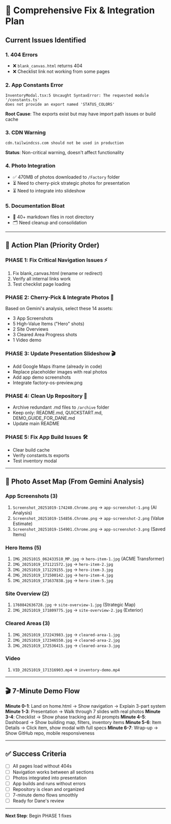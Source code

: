 # 🔧 Comprehensive Fix & Integration Plan

## Current Issues Identified

### 1. **404 Errors**
- ❌ `blank_canvas.html` returns 404
- ❌ Checklist link not working from some pages

### 2. **App Constants Error**
```
InventoryModal.tsx:5 Uncaught SyntaxError: The requested module '/constants.ts' 
does not provide an export named 'STATUS_COLORS'
```
**Root Cause**: The exports exist but may have import path issues or build cache

### 3. **CDN Warning**
```
cdn.tailwindcss.com should not be used in production
```
**Status**: Non-critical warning, doesn't affect functionality

### 4. **Photo Integration**
- ✅ 470MB of photos downloaded to `/Factory` folder
- ⏳ Need to cherry-pick strategic photos for presentation
- ⏳ Need to integrate into slideshow

### 5. **Documentation Bloat**
- 📄 40+ markdown files in root directory
- 🗂️ Need cleanup and consolidation

---

## 🎯 Action Plan (Priority Order)

### **PHASE 1: Fix Critical Navigation Issues** ⚡
1. Fix blank_canvas.html (rename or redirect)
2. Verify all internal links work
3. Test checklist page loading

### **PHASE 2: Cherry-Pick & Integrate Photos** 📸
Based on Gemini's analysis, select these 14 assets:
- 3 App Screenshots
- 5 High-Value Items ("Hero" shots)
- 2 Site Overviews
- 3 Cleared Area Progress shots
- 1 Video demo

### **PHASE 3: Update Presentation Slideshow** 🎬
- Add Google Maps iframe (already in code)
- Replace placeholder images with real photos
- Add app demo screenshots
- Integrate factory-os-preview.png

### **PHASE 4: Clean Up Repository** 🧹
- Archive redundant .md files to `/archive` folder
- Keep only: README.md, QUICKSTART.md, DEMO_GUIDE_FOR_DANE.md
- Update main README

### **PHASE 5: Fix App Build Issues** 🛠️
- Clear build cache
- Verify constants.ts exports
- Test inventory modal

---

## 📸 Photo Asset Map (From Gemini Analysis)

### App Screenshots (3)
1. `Screenshot_20251019-174240.Chrome.png` → `app-screenshot-1.png` (AI Analysis)
2. `Screenshot_20251019-154856.Chrome.png` → `app-screenshot-2.png` (Value Estimate)
3. `Screenshot_20251019-154901.Chrome.png` → `app-screenshot-3.png` (Saved Items)

### Hero Items (5)
1. `IMG_20251015_062433510_MP.jpg` → `hero-item-1.jpg` (ACME Transformer)
2. `IMG_20251019_171121572.jpg` → `hero-item-2.jpg`
3. `IMG_20251019_171229155.jpg` → `hero-item-3.jpg`
4. `IMG_20251019_171500142.jpg` → `hero-item-4.jpg`
5. `IMG_20251019_171637838.jpg` → `hero-item-5.jpg`

### Site Overview (2)
1. `1760842636728.jpg` → `site-overview-1.jpg` (Strategic Map)
2. `IMG_20251019_171809775.jpg` → `site-overview-2.jpg` (Exterior)

### Cleared Areas (3)
1. `IMG_20251019_172243983.jpg` → `cleared-area-1.jpg`
2. `IMG_20251019_172346550.jpg` → `cleared-area-2.jpg`
3. `IMG_20251019_172536415.jpg` → `cleared-area-3.jpg`

### Video
1. `VID_20251019_171316903.mp4` → `inventory-demo.mp4`

---

## 🎬 7-Minute Demo Flow

**Minute 0-1**: Land on home.html → Show navigation → Explain 3-part system
**Minute 1-3**: Presentation → Walk through 7 slides with real photos
**Minute 3-4**: Checklist → Show phase tracking and AI prompts
**Minute 4-5**: Dashboard → Show building map, filters, inventory items
**Minute 5-6**: Item Details → Click item, show modal with full specs
**Minute 6-7**: Wrap-up → Show GitHub repo, mobile responsiveness

---

## ✅ Success Criteria

- [ ] All pages load without 404s
- [ ] Navigation works between all sections
- [ ] Photos integrated into presentation
- [ ] App builds and runs without errors
- [ ] Repository is clean and organized
- [ ] 7-minute demo flows smoothly
- [ ] Ready for Dane's review

---

**Next Step**: Begin PHASE 1 fixes
